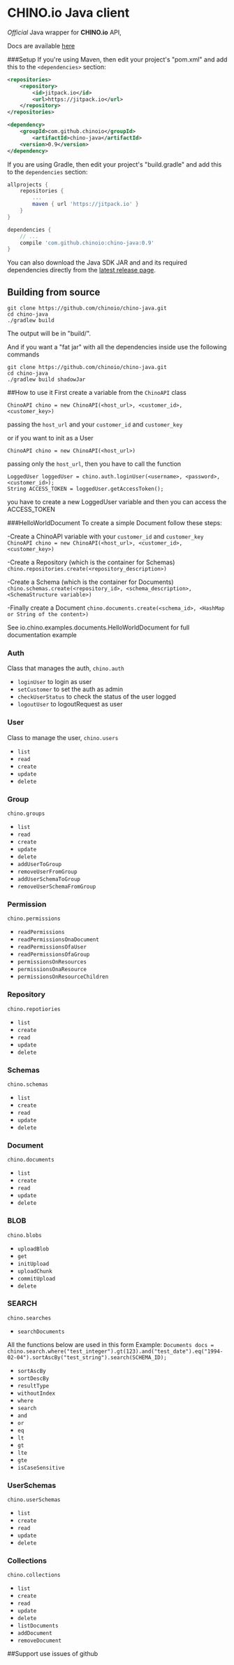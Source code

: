 #  CHINO.io Java client #
*Official* Java wrapper for **CHINO.io** API,

Docs are available [here](http://docs.chino.io)

###Setup
If you're using Maven, then edit your project's "pom.xml" and add this to the `<dependencies>` section:

```xml
<repositories>
	<repository>
	    <id>jitpack.io</id>
		<url>https://jitpack.io</url>
	</repository>
</repositories>

<dependency>
	<groupId>com.github.chinoio</groupId>
	    <artifactId>chino-java</artifactId>
	<version>0.9</version>
</dependency>
```

If you are using Gradle, then edit your project's "build.gradle" and add this to the `dependencies` section:

```groovy
allprojects {
	repositories {
		...
		maven { url 'https://jitpack.io' }
	}
}

dependencies {
    // ...
    compile 'com.github.chinoio:chino-java:0.9'
}
```

You can also download the Java SDK JAR and and its required dependencies directly from the [latest release page](https://github.com/chinoio/chino-java/releases/latest).

## Building from source

```
git clone https://github.com/chinoio/chino-java.git
cd chino-java
./gradlew build
```

The output will be in "build/".

And if you want a "fat jar" with all the dependencies inside use the following commands

```
git clone https://github.com/chinoio/chino-java.git
cd chino-java
./gradlew build shadowJar
```

##How to use it
First create a variable from the `ChinoAPI` class

`ChinoAPI chino = new ChinoAPI(<host_url>, <customer_id>, <customer_key>)`

passing the `host_url` and your `customer_id` and `customer_key`

or if you want to init as a User

`ChinoAPI chino = new ChinoAPI(<host_url>)`

passing only the `host_url`, then you have to call the function

```
LoggedUser loggedUser = chino.auth.loginUser(<username>, <password>, <customer_id>);
String ACCESS_TOKEN = loggedUser.getAccessToken();
```

you have to create a new LoggedUser variable and then you can access the ACCESS_TOKEN

###HelloWorldDocument
To create a simple Document follow these steps:

-Create a ChinoAPI variable with your  `customer_id` and `customer_key`
`ChinoAPI chino = new ChinoAPI(<host_url>, <customer_id>, <customer_key>)`

-Create a Repository (which is the container for Schemas)   
 `chino.repositories.create(<repository_description>)`

-Create a Schema (which is the container for Documents)
 `chino.schemas.create(<repository_id>, <schema_description>, <SchemaStructure variable>)`

-Finally create a Document
 `chino.documents.create(<schema_id>, <HashMap or String of the content>)`

See io.chino.examples.documents.HelloWorldDocument for full documentation example
    
### Auth
Class that manages the auth, `chino.auth`

- `loginUser` to login as user
- `setCustomer` to set the auth as admin
- `checkUserStatus` to check the status of the user logged
- `logoutUser` to logoutRequest as user

### User
Class to manage the user, `chino.users`

- `list`
- `read`
- `create`
- `update`
- `delete`

### Group
`chino.groups`

- `list`
- `read`
- `create`
- `update`
- `delete`
- `addUserToGroup`
- `removeUserFromGroup`
- `addUserSchemaToGroup`
- `removeUserSchemaFromGroup`

### Permission
`chino.permissions`

- `readPermissions`
- `readPermissionsOnaDocument`
- `readPermissionsOfaUser`
- `readPermissionsOfaGroup`
- `permissionsOnResources`
- `permissionsOnaResource`
- `permissionsOnResourceChildren`

### Repository
`chino.repotiories`

- `list`
- `create`
- `read`
- `update`
- `delete`

### Schemas
`chino.schemas`

- `list`
- `create`
- `read`
- `update`
- `delete`

### Document
`chino.documents`

- `list`
- `create`
- `read`
- `update`
- `delete`


### BLOB
`chino.blobs`

- `uploadBlob`
- `get`
- `initUpload`
- `uploadChunk`
- `commitUpload`
- `delete`

### SEARCH
`chino.searches`

- `searchDocuments`

All the functions below are used in this form
Example:
`Documents docs = chino.search.where("test_integer").gt(123).and("test_date").eq("1994-02-04").sortAscBy("test_string").search(SCHEMA_ID);`

- `sortAscBy`
- `sortDescBy`
- `resultType`
- `withoutIndex`
- `where`
- `search`
- `and`
- `or`
- `eq`
- `lt`
- `gt`
- `lte`
- `gte`
- `isCaseSensitive`

### UserSchemas
`chino.userSchemas`

- `list`
- `create`
- `read`
- `update`
- `delete`

### Collections
`chino.collections`

- `list`
- `create`
- `read`
- `update`
- `delete`
- `listDocuments`
- `addDocument`
- `removeDocument`

##Support
use issues of github 
